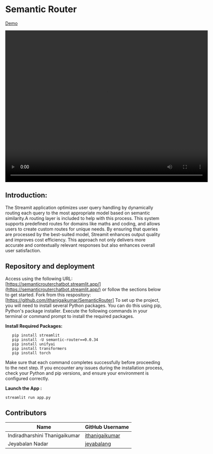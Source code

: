 # Semantic Router
[Demo](https://github.com/ithanigaikumar/demos/assets/107815119/33ceff47-3495-44a9-aad7-c0a3ba3433a8)

<video width="640" height="480" controls>
  <source src="https://raw.githubusercontent.com/unifyai/demos/0be2009315c9a11347cf03d02c9dba394d7afd0e/videos/semanticroutervideo.mp4" type="video/mp4">
  Your browser does not support the video tag.
</video>



## Introduction:
The Streamit application optimizes user query handling by dynamically routing each query to the most appropriate model based on semantic similarity.A routing layer is included to help with this process. This system supports predefined routes for domains like maths and coding, and allows users to create custom routes for unique needs. By ensuring that queries are processed by the best-suited model, Streamit enhances output quality and improves cost efficiency. This approach not only delivers more accurate and contextually relevant responses but also enhances overall user satisfaction.


## Repository and deployment
Access using the following URL: [https://semanticrouterchatbot.streamlit.app/](https://semanticrouterchatbot.streamlit.app/) or follow the sections below to get started.
Fork from this respository:[https://github.com/ithanigaikumar/SemanticRouter]
To set up the project, you will need to install several Python packages. You can do this using pip, Python's package installer. Execute the following commands in your terminal or command prompt to install the required packages.

**Install Required Packages:**
```
   pip install streamlit
   pip install -U semantic-router==0.0.34
   pip install unifyai
   pip install transformers
   pip install torch

```
Make sure that each command completes successfully before proceeding to the next step. If you encounter any issues during the installation process, check your Python and pip versions, and ensure your environment is configured correctly.

 **Launch the App :**


    
    streamlit run app.py



  
## Contributors

| Name                          | GitHub Username |
|-------------------------------|-----------------|
| Indiradharshini Thanigaikumar | [ithanigaikumar](https://github.com/ithanigaikumar)  |
| Jeyabalan Nadar               | [jeyabalang](https://github.com/jeyabalang)    |
